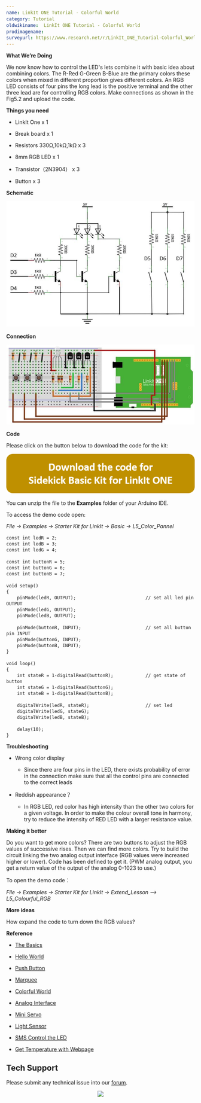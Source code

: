 ```yaml
---
name: LinkIt ONE Tutorial - Colorful World
category: Tutorial
oldwikiname:  LinkIt ONE Tutorial - Colorful World
prodimagename:
surveyurl: https://www.research.net/r/LinkIt_ONE_Tutorial-Colorful_World
---
```

**What We’re Doing**

We now know how to control the LED's lets combine it with basic idea about combining colors. The R-Red G-Green B-Blue are the primary colors these colors when mixed in different proportion gives different colors. An RGB LED consists of four pins the long lead is the positive terminal and the other three lead are for controlling RGB colors. Make connections as shown in the Fig5.2 and upload the code.

**Things you need**

*   LinkIt One x 1

*   Break board x 1

*   Resistors 330Ω,10kΩ,1kΩ x 3

*   8mm RGB LED x 1
*   Transistor（2N3904） x 3
*   Button x 3

**Schematic**

![](https://github.com/SeeedDocument/LinkIt_ONE_Tutorial-Colorful_World/raw/master/img//LinkItONE_Kit_5_1.jpg)

**Connection**

![](https://github.com/SeeedDocument/LinkIt_ONE_Tutorial-Colorful_World/raw/master/img//LinkItONE_Kit_5_2.jpg)

**Code**

Please click on the button below to download the code for the kit:

[![](https://github.com/SeeedDocument/LinkIt_ONE_Tutorial-Colorful_World/raw/master/img//Code_sidekick_linkit.png)](https://github.com/Seeed-Studio/Sidekick_Basic_Kit_for_LinkIt)

You can unzip the file to the **Examples** folder of your Arduino IDE.

To access the demo code open:

_File -&gt; Examples -&gt; Starter Kit for LinkIt -&gt; Basic -&gt; L5_Color_Pannel_
```
const int ledR = 2;
const int ledB = 3;
const int ledG = 4;

const int buttonR = 5;
const int buttonG = 6;
const int buttonB = 7;

void setup()
{
    pinMode(ledR, OUTPUT);                          // set all led pin OUTPUT
    pinMode(ledG, OUTPUT);
    pinMode(ledB, OUTPUT);

    pinMode(buttonR, INPUT);                        // set all button pin INPUT
    pinMode(buttonG, INPUT);
    pinMode(buttonB, INPUT);
}

void loop()
{
    int stateR = 1-digitalRead(buttonR);            // get state of button
    int stateG = 1-digitalRead(buttonG);
    int stateB = 1-digitalRead(buttonB);

    digitalWrite(ledR, stateR);                     // set led
    digitalWrite(ledG, stateG);
    digitalWrite(ledB, stateB);

    delay(10);
}
```
**Troubleshooting**

*   Wrong color display

    *   Since there are four pins in the LED, there exists probability of error in the connection make sure that all the control pins are connected to the correct leads

*   Reddish appearance？

    *   In RGB LED, red color has high intensity than the other two colors for a given voltage. In order to make the colour overall tone in harmony, try to reduce the intensity of RED LED with a larger resistance value.

**Making it better**

Do you want to get more colors? There are two buttons to adjust the RGB values of successive rises. Then we can find more colors. Try to build the circuit linking the two analog output interface (RGB values were increased higher or lower). Code has been defined to get it. (PWM analog output, you get a return value of the output of the analog 0-1023 to use.)

To open the demo code：

_File -&gt; Examples -&gt; Starter Kit for LinkIt -&gt; Extend_Lesson –&gt; L5_Colourful_RGB_

**More ideas**

How expand the code to turn down the RGB values?

**Reference**

*   [The Basics](/LinkIt_ONE_Tutorial-The_Basics)

*   [Hello World](/LinkIt_ONE_Tutorial-Hello_World)

*   [Push Button](/LinkIt_ONE_Tutorial-Push_Button)

*   [Marquee](/LinkIt_ONE_Tutorial-Marquee)

*   [Colorful World](/LinkIt_ONE_Tutorial-Colorful_World)

*   [Analog Interface](/LinkIt_ONE_Tutorial-Analog_Interface)

*   [Mini Servo](/LinkIt-ONE-Tutorial---Mini-Servo)

*   [Light Sensor](/LinkIt_ONE_Tutorial-Light-Sensor)

*   [SMS Control the LED](/LinkIt_ONE_Tutorial-SMS_control_the_LED)

*   [Get Temperature with Webpage](/LinkIt_ONE_Tutorial-Get_temperature_with_Webpage)

## Tech Support
Please submit any technical issue into our [forum](http://forum.seeedstudio.com/). <br /><p style="text-align:center"><a href="https://www.seeedstudio.com/act-4.html?utm_source=wiki&utm_medium=wikibanner&utm_campaign=newproducts" target="_blank"><img src="https://files.seeedstudio.com/wiki/Wiki_Banner/new_product.jpg" /></a></p>